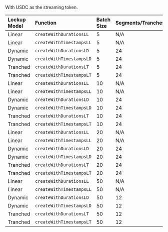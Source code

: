 With USDC as the streaming token.

| Lockup Model | Function                 | Batch Size | Segments/Tranches | Gas Usage  |
| :----------- | :----------------------- | :--------- | :---------------- | :--------- |
| Linear       | `createWithDurationsLL`  | 5          | N/A               | 960,416    |
| Linear       | `createWithTimestampsLL` | 5          | N/A               | 898,070    |
| Dynamic      | `createWithDurationsLD`  | 5          | 24                | 4,140,686  |
| Dynamic      | `createWithTimestampsLD` | 5          | 24                | 3,906,075  |
| Tranched     | `createWithDurationsLT`  | 5          | 24                | 4,017,169  |
| Tranched     | `createWithTimestampsLT` | 5          | 24                | 3,829,431  |
| Linear       | `createWithDurationsLL`  | 10         | N/A               | 1,746,067  |
| Linear       | `createWithTimestampsLL` | 10         | N/A               | 1,740,109  |
| Dynamic      | `createWithDurationsLD`  | 10         | 24                | 8,231,557  |
| Dynamic      | `createWithTimestampsLD` | 10         | 24                | 7,757,389  |
| Tranched     | `createWithDurationsLT`  | 10         | 24                | 7,976,429  |
| Tranched     | `createWithTimestampsLT` | 10         | 24                | 7,604,351  |
| Linear       | `createWithDurationsLL`  | 20         | N/A               | 3,437,860  |
| Linear       | `createWithTimestampsLL` | 20         | N/A               | 3,426,512  |
| Dynamic      | `createWithDurationsLD`  | 20         | 24                | 16,429,026 |
| Dynamic      | `createWithTimestampsLD` | 20         | 24                | 15,463,495 |
| Tranched     | `createWithDurationsLT`  | 20         | 24                | 15,892,561 |
| Tranched     | `createWithTimestampsLT` | 20         | 24                | 15,157,514 |
| Linear       | `createWithDurationsLL`  | 50         | N/A               | 8,521,406  |
| Linear       | `createWithTimestampsLL` | 50         | N/A               | 8,496,648  |
| Dynamic      | `createWithDurationsLD`  | 50         | 12                | 24,264,467 |
| Dynamic      | `createWithTimestampsLD` | 50         | 12                | 23,014,426 |
| Tranched     | `createWithDurationsLT`  | 50         | 12                | 23,537,869 |
| Tranched     | `createWithTimestampsLT` | 50         | 12                | 22,642,055 |
